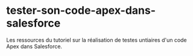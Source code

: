 tester-son-code-apex-dans-salesforce
====================================

Les ressources du tutoriel sur la réalisation de testes untiaires d'un code Apex dans Salesforce.
